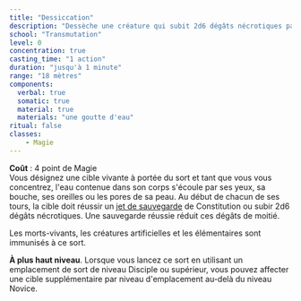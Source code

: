```yaml
---
title: "Dessiccation"
description: "Dessèche une créature qui subit 2d6 dégâts nécrotiques par round."
school: "Transmutation"
level: 0
concentration: true
casting_time: "1 action"
duration: "jusqu'à 1 minute"
range: "18 mètres"
components:
  verbal: true
  somatic: true
  material: true
  materials: "une goutte d'eau"
ritual: false
classes:
    - Magie
---
```

**Coût** : 4 point de Magie  
Vous désignez une cible vivante à portée du sort et tant que vous vous concentrez, l'eau contenue dans son corps s'écoule par ses yeux, sa bouche, ses oreilles ou les pores de sa peau. Au début de chacun de ses tours, la cible doit réussir un [jet de sauvegarde](/utiliser-les-caracteristiques/#jets-de-sauvegarde) de Constitution ou subir 2d6 dégâts nécrotiques. Une sauvegarde réussie réduit ces dégâts de moitié.

Les morts-vivants, les créatures artificielles et les élémentaires sont immunisés à ce sort.

**À plus haut niveau**. Lorsque vous lancez ce sort en utilisant un emplacement de sort de niveau Disciple ou supérieur, vous pouvez affecter une cible supplémentaire par niveau d'emplacement au-delà du niveau Novice.

